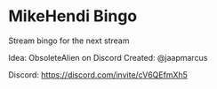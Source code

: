 # MikeHendi Bingo

Stream bingo for the next stream

Idea: ObsoleteAlien on Discord
Created: @jaapmarcus

Discord: https://discord.com/invite/cV6QEfmXh5

